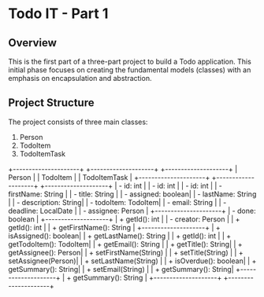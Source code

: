 # Todo IT - Part 1

## Overview
This is the first part of a three-part project to build a Todo application. This initial phase focuses on creating the fundamental models (classes) with an emphasis on encapsulation and abstraction.

## Project Structure
The project consists of three main classes:
1. Person
2. TodoItem
3. TodoItemTask

+---------------------+ +--------------------+ +--------------------+
| Person | | TodoItem | | TodoItemTask |
+---------------------+ +--------------------+ +--------------------+
| - id: int | | - id: int | | - id: int |
| - firstName: String | | - title: String | | - assigned: boolean|
| - lastName: String | | - description: String| | - todoItem: TodoItem|
| - email: String | | - deadline: LocalDate | | - assignee: Person |
+---------------------+ | - done: boolean | +--------------------+
| + getId(): int | | - creator: Person | | + getId(): int |
| + getFirstName(): String | +--------------------+ | + isAssigned(): boolean|
| + getLastName(): String | | + getId(): int | | + getTodoItem(): TodoItem|
| + getEmail(): String | | + getTitle(): String| | + getAssignee(): Person|
| + setFirstName(String) | | + setTitle(String) | | + setAssignee(Person)|
| + setLastName(String) | | + isOverdue(): boolean| | + getSummary(): String|
| + setEmail(String) | | + getSummary(): String| +--------------------+
| + getSummary(): String | +--------------------+
+---------------------+

